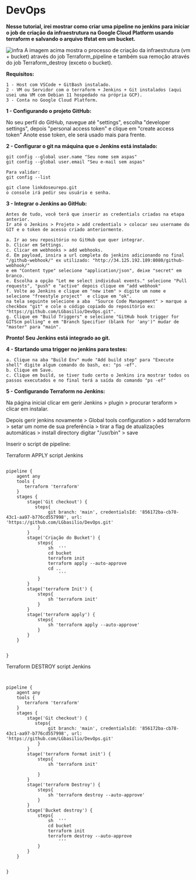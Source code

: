 # DevOps

**Nesse tutorial, irei mostrar como criar uma pipeline no jenkins para iniciar o job de criação da infraestrutura na Google Cloud Platform usando terraform e salvando o arquivo tfstat em um bucket.**


![infra](https://user-images.githubusercontent.com/97743829/175945901-dcb02abf-c3cf-41e3-8ba4-d66d4d7ebfb4.JPG)
A imagem acima mostra o processo de criação da infraestrutura (vm + bucket) através do job Terraform_pipeline e também sua remoção através do job Terraform_destroy (exceto o bucket).

**Requisitos:**
```
1 - Host com VSCode + GitBash instalado.
2 - VM ou Servidor com o terraform + Jenkins + Git instalados (aqui usei uma VM com Debian 11 hospedado na própria GCP).
3 - Conta no Google Cloud Platform.
```

**1 - Configurando o projeto GitHub:**

No seu perfil do GitHub, navegue até "settings", escolha "developer settings", depois "personal access token" e clique em "create access token" 
Anote esse token, ele será usado mais para frente.

**2 - Configurar o git na máquina que o Jenkins está instalado:**

```
git config --global user.name "Seu nome sem aspas"
git config --global user.email "Seu e-mail sem aspas"

Para validar:
git config --list

git clone linkdoseurepo.git
o console irá pedir seu usuário e senha.

```

**3 - Integrar o Jenkins ao GitHub:**
```
Antes de tudo, você terá que inserir as credentials criadas na etapa anterior.
Ir até o Jenkins > Projeto > add credentials > colocar seu username do GIT e o token de acesso criado anteriormente.

a. Ir ao seu repositório no GitHub que quer integrar.
b. Clicar em Settings.
c. Clicar em webhooks > add webhooks.
d. Em payload, insira a url completa do jenkins adicionando no final "/github-webhook/" ex utilizado: "http://34.125.192.189:8080/github-webhook/" 
e em "Content type" selecione "application/json", deixe "secret" em branco.
e. Escolha a opção "Let me select individual events." selecione "Pull requests", "push" e "active" depois clique em "add webhook"
f. Volte ao Jenkins e clique em "new item" > digite um nome e selecione "freestyle project"  e clique em "ok".
na tela seguinte selecione a aba  "Source Code Management" > marque a checkbox "git" e cole o código copiado do repositório ex: "https://github.com/LGbasilio/DevOps.git".
g. Clique em "Build Triggers" e selecione "GitHub hook trigger for GITScm polling" e em "Branch Specifier (blank for 'any')" mudar de "master" para "main".
```
**Pronto! Seu Jenkins está integrado ao git.**

**4 - Startando uma trigger no jenkins para testes:**
```
a. Clique na aba "Build Env" mude "Add build step" para "Execute shell" digite algum comando do bash, ex: "ps -ef".
b. Clique em Save.
c. Clique em build, se tiver tudo certo o Jenkins ira mostrar todos os passos executados e no final terá a saída do comando "ps -ef"

```
**5 - Configurando Terraform no Jenkins:**

Na página inicial clicar em gerir Jenkins > plugin > procurar teraform > clicar em instalar.

Depois gerir jenkins novamente > Global tools configuration > add terraform > setar um nome de sua preferência > tirar a flag de atualizações automáticas >
install directory digitar "/usr/bin" > save


Inserir o script de pipeline:

Terraform APPLY script Jenkins
```

pipeline {
    agent any
    tools {
       terraform 'terraform'
    }
    stages {
        stage('Git checkout') {
           steps{
                git branch: 'main', credentialsId: '856172ba-cb78-43c1-aa97-b776cd557998', url: 'https://github.com/LGbasilio/DevOps.git'
            }
        }
        stage('Criação do Bucket') {
            steps{
                sh  '''
                cd bucket
                terraform init
                terraform apply --auto-approve
                cd ..
                    '''
            }
        }
        stage('terraform Init') {
            steps{
                sh 'terraform init'
            }
        }
        stage('terraform apply') {
            steps{
                sh 'terraform apply --auto-approve'
            }
        }
    }

    
}
```
Terraform DESTROY script Jenkins

```


pipeline {
    agent any
    tools {
       terraform 'terraform'
    }
    stages {
        stage('Git checkout') {
           steps{
                git branch: 'main', credentialsId: '856172ba-cb78-43c1-aa97-b776cd557998', url: 'https://github.com/LGbasilio/DevOps.git'
            }
        }
        stage('terraform format init') {
            steps{
                sh 'terraform init'
                
            }
        }
        stage('terraform Destroy') {
            steps{
                sh 'terraform destroy --auto-approve'
            }
        }
        stage('Bucket destroy') {
            steps{
                sh  '''
                cd bucket
                terraform init
                terraform destroy --auto-approve
                    '''
            }
        }
    }

    
}
```





 
